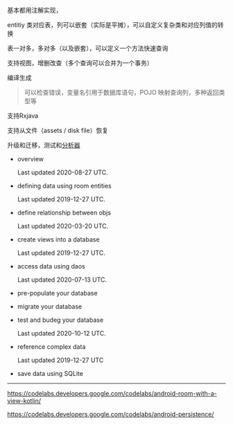 基本都用注解实现，

entitiy 类对应表，列可以嵌套（实际是平摊），可以自定义复杂类和对应列值的转换

表一对多，多对多（以及嵌套），可以定义一个方法快速查询

支持视图，增删改查（多个查询可以合并为一个事务）  

编译生成

> 可以检查错误，变量名引用于数据库语句，POJO 映射查询列，多种返回类型等	

支持Rxjava 

支持从文件（assets / disk file）恢复

升级和迁移，测试和[分析器](../../../android-studio/debug-your-app/debug-your-db-with-inspector.md)



- overview

  Last updated 2020-08-27 UTC.

- defining data using room entities

  Last updated 2019-12-27 UTC.

- define relationship between objs

  Last updated 2020-03-20 UTC.

- create views into a database

    Last updated 2019-12-27 UTC.

- access data using daos

  Last updated 2020-07-13 UTC.

- pre-populate your database

- migrate your database 

- test and budeg your database  

    Last updated 2020-10-12 UTC.

- reference complex data

  Last updated 2019-12-27 UTC

- save data using SQLite



---

https://codelabs.developers.google.com/codelabs/android-room-with-a-view-kotlin/

https://codelabs.developers.google.com/codelabs/android-persistence/